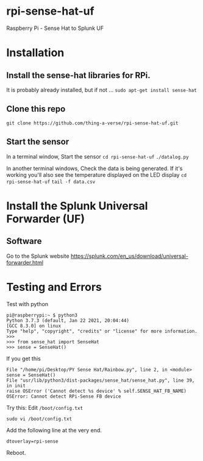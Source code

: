 # rpi-sense-hat-uf
Raspberry Pi - Sense Hat to Splunk UF

# Installation
## Install the sense-hat libraries for RPi. 
It is probably already installed, but if not ...
`sudo apt-get install sense-hat`

## Clone this repo
`git clone https://github.com/thing-a-verse/rpi-sense-hat-uf.git`


## Start the sensor
In a terminal window, Start the sensor
`cd rpi-sense-hat-uf`
`./datalog.py`

In another terminal windows, Check the data is being generated. If it's working you'll also see
the temperature displayed on the LED display
`cd rpi-sense-hat-uf`
`tail -f data.csv`


# Install the Splunk Universal Forwarder (UF)

## Software
Go to the Splunk website
https://splunk.com/en_us/download/universal-forwarder.html


# Testing and Errors
Test with python
``` 
pi@raspberrypi:~ $ python3
Python 3.7.3 (default, Jan 22 2021, 20:04:44) 
[GCC 8.3.0] on linux
Type "help", "copyright", "credits" or "license" for more information.
>>> 
>>> from sense_hat import SenseHat
>>> sense = SenseHat()

```

If you get this
```
File "/home/pi/Desktop/PY Sense Hat/Rainbow.py", line 2, in <module>
sense = SenseHat()
File "usr/lib/python3/dist-packages/sense_hat/sense_hat.py", line 39, in init
raise OSError ('Cannot detect %s device' % self.SENSE_HAT_FB_NAME)
OSError: Cannot detect RPi-Sense FB device
```

Try this: Edit `/boot/config.txt`

```
sudo vi /boot/config.txt
```
Add the following line at the very end.
```
dtoverlay=rpi-sense
```
Reboot.

